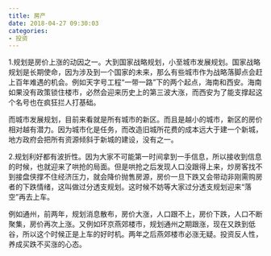 ```yaml
---
title: 房产
date: 2018-04-27 09:30:03
categories:
- 投资 
---
```

1.规划是房价上涨的动因之一。大到国家战略规划，小至城市发展规划。国家战略规划是长期使命，因为涉及到一个国家的未来，那么有些城市作为战略落脚点会赶上百年难遇的机会。例如天字号工程“一带一路”下的两个起点，海南和西安。海南如果没有政策锁住楼市，必然会迎来历史上的第三波大涨，而西安为了能支撑起这个名号也在疯狂拦人打基础。

而城市发展规划，目前来看就是所有城市的新区。而且是越小的城市，新区的房价相对越有潜力。因为城市化是任务，而改造旧城所花费的成本远大于建一个新城，地方政府会把所有资源倾斜于新城的建设，没有之一。

2.规划利好都有波折性。因为大家不可能第一时间拿到一手信息，所以接收到信息的时候，也就迎来了哄抢的局面。但是哄抢之后发现人口没跟得上来，炒房客找不到接盘侠撑不住经济压力，就会降价抛售房源，房价一旦下跌又会带动非刚需购房者的下跌情绪，这叫做过分透支规划。这时候不妨等大家过分透支规划迎来“落空”再去上车。

例如通州，前两年，规划消息散布，房价大涨，人口跟不上，房价下跌，人口不断聚集，房价再次上涨。又例如环京燕郊楼市，规划通州之期跟涨，现在又跌到低谷，所以这个时候正是上车的好时机。两年之后燕郊楼市必涨无疑。投资反人性，养成买跌不买涨的心态。